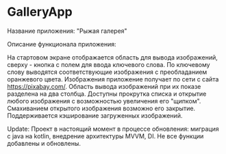 # GalleryApp
Название приложения: "Рыжая галерея"

Описание функционала приложения:

На стартовом экране отображается область для вывода изображений, сверху - кнопка с полем для ввода ключевого слова.
По ключевому слову выводятся соответствующие изображения с преобладанием оранжевого цвета.
Изображения приложение получает по сети с сайта https://pixabay.com/.
Область вывода изображений при их показе разделена на два столбца.
Доступны прокрутка списка и открытие любого изображения с возможностью увеличения его "щипком".
Смахиванием открытого изображения возможно его закрытие.
Поддерживается кэширование загруженных изображений.

Update:
Проект в настоящий момент в процессе обновления: миграция с java на kotlin, внедрение архитектуры MVVM, DI. Не все функции добавлены и обновлены.
